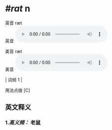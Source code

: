 # ***\#rat*** n
英音 ræt  
英音
<audio src="./media/rat-B.aac" controls="controls"></audio>

美音 ræt  
美音
<audio src="./media/rat.aac" controls="controls"></audio>



| 词频 1 |  

用法点拨  [C]

英文释义
---
### 1.*高义频：* **老鼠**  


